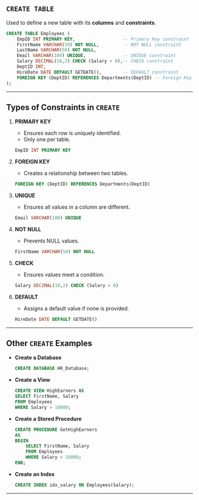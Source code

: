 ## `CREATE TABLE`

Used to define a new table with its **columns** and **constraints**.

```sql
CREATE TABLE Employees (
    EmpID INT PRIMARY KEY,                  -- Primary Key constraint
    FirstName VARCHAR(50) NOT NULL,         -- NOT NULL constraint
    LastName VARCHAR(50) NOT NULL,
    Email VARCHAR(100) UNIQUE,              -- UNIQUE constraint
    Salary DECIMAL(10,2) CHECK (Salary > 0),-- CHECK constraint
    DeptID INT,
    HireDate DATE DEFAULT GETDATE(),        -- DEFAULT constraint
    FOREIGN KEY (DeptID) REFERENCES Departments(DeptID) -- Foreign Key constraint
);
```

---

## Types of Constraints in `CREATE`

1. **PRIMARY KEY**

   * Ensures each row is uniquely identified.
   * Only one per table.

   ```sql
   EmpID INT PRIMARY KEY
   ```

2. **FOREIGN KEY**

   * Creates a relationship between two tables.

   ```sql
   FOREIGN KEY (DeptID) REFERENCES Departments(DeptID)
   ```

3. **UNIQUE**

   * Ensures all values in a column are different.

   ```sql
   Email VARCHAR(100) UNIQUE
   ```

4. **NOT NULL**

   * Prevents NULL values.

   ```sql
   FirstName VARCHAR(50) NOT NULL
   ```

5. **CHECK**

   * Ensures values meet a condition.

   ```sql
   Salary DECIMAL(10,2) CHECK (Salary > 0)
   ```

6. **DEFAULT**

   * Assigns a default value if none is provided.

   ```sql
   HireDate DATE DEFAULT GETDATE()
   ```

---

## Other `CREATE` Examples

* **Create a Database**

  ```sql
  CREATE DATABASE HR_Database;
  ```

* **Create a View**

  ```sql
  CREATE VIEW HighEarners AS
  SELECT FirstName, Salary
  FROM Employees
  WHERE Salary > 10000;
  ```

* **Create a Stored Procedure**

  ```sql
  CREATE PROCEDURE GetHighEarners
  AS
  BEGIN
      SELECT FirstName, Salary
      FROM Employees
      WHERE Salary > 10000;
  END;
  ```

* **Create an Index**

  ```sql
  CREATE INDEX idx_salary ON Employees(Salary);
  ```

---

